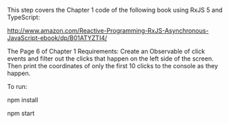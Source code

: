 This step covers the Chapter 1 code of the following book using RxJS 5 and TypeScript:

http://www.amazon.com/Reactive-Programming-RxJS-Asynchronous-JavaScript-ebook/dp/B01ATYZTI4/

The Page 6 of Chapter 1 Requirements:
Create an Observable of click events and filter out the clicks that happen on the
left side of the screen. Then print the coordinates of only the first 10 clicks to the
console as they happen.


To run:

npm install

npm start
